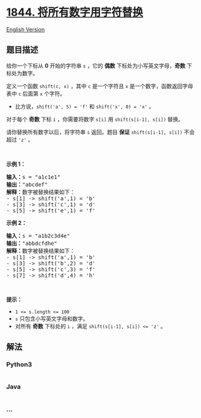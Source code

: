 # [1844. 将所有数字用字符替换](https://leetcode-cn.com/problems/replace-all-digits-with-characters)

[English Version](/solution/1800-1899/1844.Replace%20All%20Digits%20with%20Characters/README_EN.md)

## 题目描述

<!-- 这里写题目描述 -->

<p>给你一个下标从 <strong>0</strong> 开始的字符串 <code>s</code> ，它的 <strong>偶数</strong> 下标处为小写英文字母，<strong>奇数</strong> 下标处为数字。</p>

<p>定义一个函数 <code>shift(c, x)</code> ，其中 <code>c</code> 是一个字符且 <code>x</code> 是一个数字，函数返回字母表中 <code>c</code> 后面第 <code>x</code> 个字符。</p>

<ul>
	<li>比方说，<code>shift('a', 5) = 'f'</code> 和 <code>shift('x', 0) = 'x'</code> 。</li>
</ul>

<p>对于每个 <strong>奇数</strong> 下标 <code>i</code> ，你需要将数字 <code>s[i]</code> 用 <code>shift(s[i-1], s[i])</code> 替换。</p>

<p>请你替换所有数字以后，将字符串 <code>s</code> 返回。题目 <strong>保证</strong><em> </em><code>shift(s[i-1], s[i])</code> 不会超过 <code>'z'</code> 。</p>

<p> </p>

<p><strong>示例 1：</strong></p>

<pre><b>输入：</b>s = "a1c1e1"
<b>输出：</b>"abcdef"
<strong>解释：</strong>数字被替换结果如下：
- s[1] -&gt; shift('a',1) = 'b'
- s[3] -&gt; shift('c',1) = 'd'
- s[5] -&gt; shift('e',1) = 'f'</pre>

<p><strong>示例 2：</strong></p>

<pre><b>输入：</b>s = "a1b2c3d4e"
<b>输出：</b>"abbdcfdhe"
<strong>解释：</strong>数字被替换结果如下：
- s[1] -&gt; shift('a',1) = 'b'
- s[3] -&gt; shift('b',2) = 'd'
- s[5] -&gt; shift('c',3) = 'f'
- s[7] -&gt; shift('d',4) = 'h'</pre>

<p> </p>

<p><strong>提示：</strong></p>

<ul>
	<li><code>1 &lt;= s.length &lt;= 100</code></li>
	<li><code>s</code> 只包含小写英文字母和数字。</li>
	<li>对所有 <strong>奇数</strong> 下标处的 <code>i</code> ，满足 <code>shift(s[i-1], s[i]) &lt;= 'z'</code> 。</li>
</ul>


## 解法

<!-- 这里可写通用的实现逻辑 -->

<!-- tabs:start -->

### **Python3**

<!-- 这里可写当前语言的特殊实现逻辑 -->

```python

```

### **Java**

<!-- 这里可写当前语言的特殊实现逻辑 -->

```java

```

### **...**

```

```

<!-- tabs:end -->
